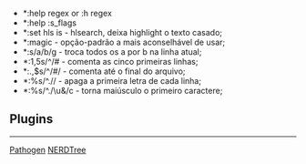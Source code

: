 

* *:help regex or :h regex
* *:help :s_flags
* *:set hls is  -  hlsearch, deixa highlight o texto casado;
* *:magic       - opção-padrão a mais aconselhável de usar;
* *:s/a/b/g     - troca todos os a por b na linha atual;
* *:1,5s/^/#    - comenta as cinco primeiras linhas;
* *:.,$s/^/#/   - comenta até o final do arquivo;
* *:%s/^.//     - apaga a primeira letra de cada linha;
* *:%s/^./\u&/c - torna maiúsculo o primeiro caractere;


## Plugins
***
[Pathogen](https://github.com/tpope/vim-pathogen)
[NERDTree](https://github.com/preservim/nerdtree)